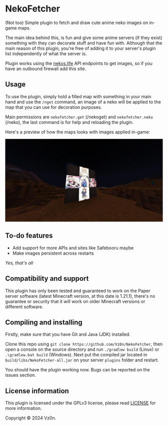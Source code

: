 # NekoFetcher

(Not too) Simple plugin to fetch and draw cute anime neko images on in-game maps.

The main idea behind this, is fun and give some anime servers (if they exist) something with they can decorate stuff and have fun with. Although that the main reason of this plugin, you're free of adding it to your server's plugin list independently of what the server is.

Plugin works using the [nekos.life](https://nekos.life) API endpoints to get images, so if you have an outbound firewall add this site.

## Usage

To use the plugin, simply hold a filled map with something in your main hand and use the `/nget` command, an image of a neko will be applied to the map that you can use for decoration purposes.

Main permissions are `nekofetcher.get` (/nekoget) and `nekofetcher.neko` (/neko), the last command is for help and reloading the plugin.

Here's a preview of how the maps looks with images applied in-game:

![Preview](image/preview.png)

## To-do features 

- Add support for more APIs and sites like Safebooru maybe
- Make images persistent across restarts

*Yes, that's all*

## Compatibility and support

This plugin has only been tested and guaranteed to work on the Paper server software (latest Minecraft version, at this date is 1.21.1), there's no guarantee or security that it will work on older Minecraft versions or different software.

## Compiling and installing

Firstly, make sure that you have Git and Java (JDK) installed.

Clone this repo using `git clone https://github.com/Vz0n/NekoFetcher`, then open a console on the source directory and run `./gradlew build` (Linux) or `.\gradlew.bat build` (Windows). Next put the compiled jar located in `build/libs/NekoFetcher-all.jar` on your server `plugins` folder and restart.

You should have the plugin working now. Bugs can be reported on the issues section.

## License information

This plugin is licensed under the GPLv3 license, please read [LICENSE](https://github.com/Vz0n/NekoFetcher/LICENSE) for more information.

Copyright © 2024 Vz0n.
